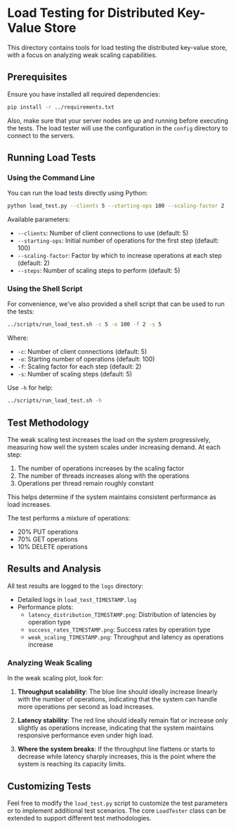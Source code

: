 # Load Testing for Distributed Key-Value Store

This directory contains tools for load testing the distributed key-value store, with a focus on analyzing weak scaling capabilities.

## Prerequisites

Ensure you have installed all required dependencies:

```bash
pip install -r ../requirements.txt
```

Also, make sure that your server nodes are up and running before executing the tests. The load tester will use the configuration in the `config` directory to connect to the servers.

## Running Load Tests

### Using the Command Line

You can run the load tests directly using Python:

```bash
python load_test.py --clients 5 --starting-ops 100 --scaling-factor 2 --steps 5
```

Available parameters:

- `--clients`: Number of client connections to use (default: 5)
- `--starting-ops`: Initial number of operations for the first step (default: 100)
- `--scaling-factor`: Factor by which to increase operations at each step (default: 2)
- `--steps`: Number of scaling steps to perform (default: 5)

### Using the Shell Script

For convenience, we've also provided a shell script that can be used to run the tests:

```bash
../scripts/run_load_test.sh -c 5 -o 100 -f 2 -s 5
```

Where:
- `-c`: Number of client connections (default: 5)
- `-o`: Starting number of operations (default: 100)
- `-f`: Scaling factor for each step (default: 2)
- `-s`: Number of scaling steps (default: 5)

Use `-h` for help:

```bash
../scripts/run_load_test.sh -h
```

## Test Methodology

The weak scaling test increases the load on the system progressively, measuring how well the system scales under increasing demand. At each step:

1. The number of operations increases by the scaling factor
2. The number of threads increases along with the operations
3. Operations per thread remain roughly constant

This helps determine if the system maintains consistent performance as load increases.

The test performs a mixture of operations:
- 20% PUT operations
- 70% GET operations
- 10% DELETE operations

## Results and Analysis

All test results are logged to the `logs` directory:

- Detailed logs in `load_test_TIMESTAMP.log` 
- Performance plots:
  - `latency_distribution_TIMESTAMP.png`: Distribution of latencies by operation type
  - `success_rates_TIMESTAMP.png`: Success rates by operation type
  - `weak_scaling_TIMESTAMP.png`: Throughput and latency as operations increase

### Analyzing Weak Scaling

In the weak scaling plot, look for:

1. **Throughput scalability**: The blue line should ideally increase linearly with the number of operations, indicating that the system can handle more operations per second as load increases.

2. **Latency stability**: The red line should ideally remain flat or increase only slightly as operations increase, indicating that the system maintains responsive performance even under high load.

3. **Where the system breaks**: If the throughput line flattens or starts to decrease while latency sharply increases, this is the point where the system is reaching its capacity limits.

## Customizing Tests

Feel free to modify the `load_test.py` script to customize the test parameters or to implement additional test scenarios. The core `LoadTester` class can be extended to support different test methodologies. 